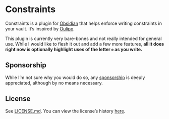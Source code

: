 # Constraints

Constraints is a plugin for [Obsidian](https://obsidian.md) that helps enforce writing constraints in your vault. It’s inspired by [Oulipo](https://en.wikipedia.org/wiki/Oulipo).

This plugin is currently very bare-bones and not really intended for general use. While I would like to flesh it out and add a few more features, **all it does right now is optionally highlight uses of the letter `e` as you write.**

## Sponsorship

While I’m not sure why you would do so, any [sponsorship](https://github.com/sponsors/kevboh) is deeply appreciated, although by no means necessary.

## License

See [LICENSE.md](./LICENSE.md). You can view the license’s history [here](https://git.sr.ht/~boringcactus/fafol/tree/master/LICENSE.md).
